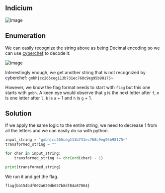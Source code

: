 ## Indicium

![image](https://github.com/LazyTitan33/CTF-Writeups/assets/80063008/2ae8c9f4-853b-45e6-b671-bf14cbbe3120)

## Enumeration

We can easily recognize the string above as being Decimal encoding so we can use [cyberchef](https://gchq.github.io/CyberChef/) to decode it:  

![image](https://github.com/LazyTitan33/CTF-Writeups/assets/80063008/7479fd03-ce0b-4b4e-98a6-0073cf4bd0e2)

Interestingly enough, we get another string that is not recognized by cyberchef: `gmbh|cc265ceg113b731ec768c9eg95b98175~`

However, we know the flag format needs to start with `flag` but this one starts with `gmbh`. A keen eye would observe that `g` is the next letter after `f`, `m` is one letter after `l`, `b` is `a` + 1 and `h` is `g` + 1.

## Solution

If we apply the same logic to the entire string, we need to decrease 1 from all the letters and we can easily do so with python.

```python
input_string = "gmbh|cc265ceg113b731ec768c9eg95b98175~"
transformed_string = ""

for char in input_string:
    transformed_string += chr(ord(char) - 1)

print(transformed_string)
```
We run it and get the flag.

`flag{bb154bdf002a620db657b8df84a87064}`

